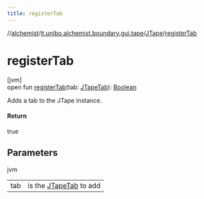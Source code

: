 ```yaml
---
title: registerTab
---
```

//[alchemist](../../../index.html)/[it.unibo.alchemist.boundary.gui.tape](../index.html)/[JTape](index.html)/[registerTab](register-tab.html)



# registerTab



[jvm]\
open fun [registerTab](register-tab.html)(tab: [JTapeTab](../-j-tape-tab/index.html)): [Boolean](https://kotlinlang.org/api/latest/jvm/stdlib/kotlin/-boolean/index.html)



Adds a tab to the JTape instance.



#### Return



true



## Parameters


jvm

| | |
|---|---|
| tab | is the [JTapeTab](../-j-tape-tab/index.html) to add |




